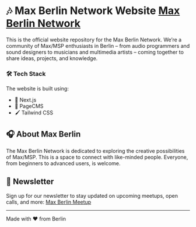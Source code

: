 # 🎶 Max Berlin Network Website [Max Berlin Network](https://www.maxberlin.network)
This is the official website repository for the Max Berlin Network. 
We’re a community of Max/MSP enthusiasts in Berlin – from audio programmers and sound designers to musicians and multimedia artists – coming together to share ideas, projects, and knowledge.

### 🛠️ Tech Stack
The website is built using:

- 🚀 Next.js
- 📄 PageCMS
- 🖌️ Tailwind CSS
  
## 🎧 About Max Berlin
The Max Berlin Network is dedicated to exploring the creative possibilities of Max/MSP. This is a space to connect with like-minded people. Everyone, from beginners to advanced users, is welcome.

## 💌 Newsletter
Sign up for our newsletter to stay updated on upcoming meetups, open calls, and more: [Max Berlin Meetup](https://www.maxberlin.meetup)

--------------

Made with ❤️ from Berlin
